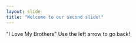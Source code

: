 ```yaml
---
layout: slide
title: "Welcome to our second slide!"
---
```

"I Love My Brothers"
Use the left arrow to go back!